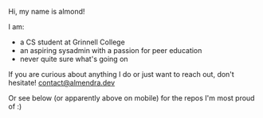 Hi, my name is almond!

I am:
- a CS student at Grinnell College
- an aspiring sysadmin with a passion for peer education
- never quite sure what's going on

If you are curious about anything I do or just want to reach out, don't hesitate! [contact@almendra.dev](mailto:contact@almendra.dev)

Or see below (or apparently above on mobile) for the repos I'm most proud of :)
